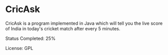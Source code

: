 # CricAsk
CricAsk is a program implemented in Java which will tell you the live score of India in today's cricket match after every 5 minutes.

Status Completed: 25%

License: GPL

